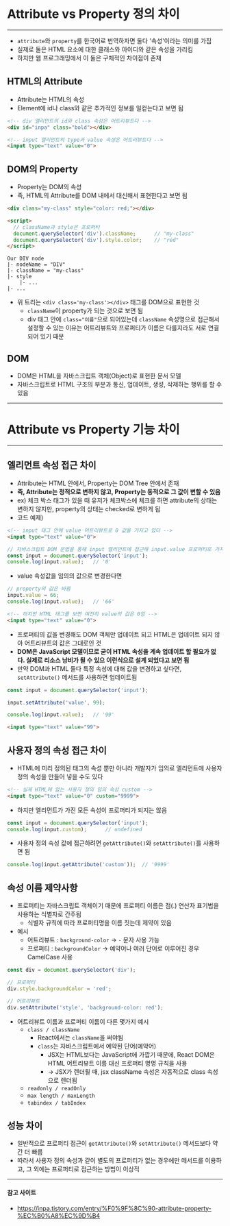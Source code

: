 # Attribute vs Property 정의 차이

---

- `attribute`와 `property`를 한국어로 번역하자면 둘다 '속성'이라는 의미를 가짐
- 실제로 둘은 HTML 요소에 대한 클래스와 아이디와 같은 속성을 가리킴
- 하지만 웹 프로그래밍에서 이 둘은 구체적인 차이점이 존재



## HTML의 Attribute

- Attribute는 HTML의 속성
- Element에 id나 class와 같은 추가적인 정보를 일컫는다고 보면 됨

```html
<!-- div 엘리먼트의 id와 class 속성은 어트리뷰트다 -->
<div id="inpa" class="bold"></div>

<!-- input 엘리먼트의 type과 value 속성은 어트리뷰트다 -->
<input type="text" value="0">
```



## DOM의 Property

- Property는 DOM의 속성
- 즉, HTML의 Attribute를 DOM 내에서 대신해서 표현한다고 보면 됨

```html
<div class="my-class" style="color: red;"></div>

<script>
  // className과 style은 프로퍼티
  document.querySelector('div').className;		// "my-class"
  document.querySelector('div').style.color;	// "red"
</script>
```

```
Our DIV node
|- nodeName = "DIV"
|- className = "my-class"
|- style
	|- ...
|- ...
```

- 위 트리는 `<div class='my-class'></div>` 태그를 DOM으로 표현한 것
  - `className`이 property가 되는 것으로 보면 됨
  - div 태그 안에 `class="이름"`으로 되어있는데 `className` 속성명으로 접근해서 설정할 수 있는 이유는 어트리뷰트와 프로퍼티가 이름은 다를지라도 서로 연결되어 있기 때문







## DOM

- DOM은 HTML을 자바스크립트 객체(Object)로 표현한 문서 모델
- 자바스크립트로 HTML 구조의 부분과 통신, 업데이트, 생성, 삭제하는 행위를 할 수 있음



---

# Attribute vs Property 기능 차이

---

## 엘리먼트 속성 접근 차이

- Attribute는 HTML 안에서, Property는 DOM Tree 안에서 존재
- **즉, Attribute는 정적으로 변하지 않고, Property는 동적으로 그 값이 변할 수 있음**
- ex) 체크 박스 태그가 있을 때 유저가 체크박스에 체크를 하면 attribute의 상태는 변하지 않지만, property의 상태는 checked로 변하게 됨
- 코드 예제)

```html
<!-- input 태그 안에 value 어트리뷰트로 0 값을 가지고 있다 -->
<input type="text" value="0">
```

```javascript
// 자바스크립트 DOM 문법을 통해 input 엘리먼트에 접근해 input.value 프로퍼티로 가져옴
const input = document.querySelector('input');
console.log(input.value);	// '0'
```

- value 속성값을 임의의 값으로 변경한다면

```javascript
// property의 값은 바뀜
input.value = 66;
console.log(input.value);	// '66'
```

```html
<!-- 하지만 HTML 태그를 보면 여전히 value의 값은 0임 -->
<input type="text" value="0">
```

- 프로퍼티의 값을 변경해도 DOM 객체만 업데이트 되고 HTML은 업데이트 되지 않아 어트리뷰트의 값은 그대로인 것
- **DOM은 JavaScript 모델이므로 굳이 HTML 속성을 계속 업데이트 할 필요가 없다. 실제로 리소스 낭비가 될 수 있으 이런식으로 설계 되었다고 보면 됨**
- 만약 DOM과 HTML 둘다 특정 속성에 대해 값을 변경하고 싶다면, `setAttribute()` 메서드를 사용하면 업데이트됨

```javascript
const input = document.querySelector('input');

input.setAttribute('value', 99);

console.log(input.value);	// '99'
```

```html
<input type="text" value="99">
```



## 사용자 정의 속성 접근 차이

- HTML에 미리 정의된 태그의 속성 뿐만 아니라 개발자가 임의로 엘리먼트에 사용자 정의 속성을 만들어 넣을 수도 있다

```html
<!-- 실제 HTML에 없는 사용자 정의 임의 속성 custom -->
<input type="text" value="0" custom="9999">
```

- 하지만 엘리먼트가 가진 모든 속성이 프로퍼티가 되지는 않음

```javascript
const input = document.querySelector('input');
console.log(input.custom);		// undefined
```

- 사용자 정의 속성 값에 접근하려면 `getAttribute()`와 `setAttribute()`를 사용하면 됨

```javascript
console.log(input.getAttribute('custom'));	// '9999'
```



## 속성 이름 제약사항

- 프로퍼티는 자바스크립트 객체이기 때문에 프로퍼티 이름은 점(.) 연산자 표기법을 사용하는 식별자로 간주됨
  - 식별자 규칙에 따라 프로퍼티명을 이름 짓는데 제약이 있음
- 예시
  - 어트리뷰트 : `background-color` -> `-` 문자 사용 가능
  - 프로퍼티 : `backgroundColor` -> 예약어나 여러 단어로 이루어진 경우 CamelCase 사용

```javascript
const div = document.querySelector('div');

// 프로퍼티
div.style.backgroundColor = 'red';

// 어트리뷰트
div.setAttribute('style', 'background-color: red');
```

- 어트리뷰트 이름과 프로퍼티 이름이 다른 몇가지 예시
  - `class / className`
    - React에서는 `className`을 써야됨
    - `class`는 자바스크립트에서 예약된 단어(예약어)
      - JSX는 HTML보다는 JavaScript에 가깝기 때문에, React DOM은 HTML 어트리뷰트 이름 대신 프로퍼티 명명 규칙을 사용
      - -> JSX가 렌더될 때, jsx className 속성은 자동적으로 class 속성으로 렌더됨
  - `readonly / readOnly`
  - `max length / maxLength`
  - `tabindex / tabIndex`



## 성능 차이

- 일반적으로 프로퍼티 접근이 `getAttribute()`와 `setAttribute()` 메서드보다 약간 더 빠름
- 따라서 사용자 정의 속성과 같이 별도의 프로퍼티가 없는 경우에만 메서드를 이용하고, 그 외에는 프로퍼티로 접근하는 방법이 이상적



---

#### 참고 사이트

- https://inpa.tistory.com/entry/%F0%9F%8C%90-attribute-property-%EC%B0%A8%EC%9D%B4